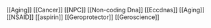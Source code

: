 [[Aging]]
[[Cancer]]
[[NPC]]
[[Non-coding Dna]]
[[Eccdnas]]
[[Aging]]
[[NSAID]]
[[aspirin]]
[[Geroprotector]]
[[Geroscience]]
